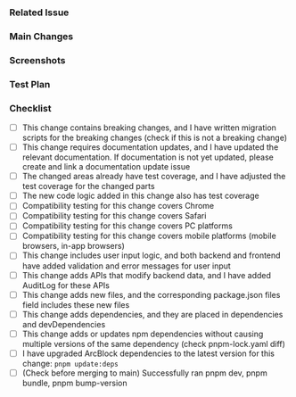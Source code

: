 ### Related Issue

<!-- Please use keywords like fixes, closes, resolves, or relates to link issues. In principle, all PRs should have associated issues -->

### Main Changes

<!--
  @example:
    1. Fixed xxx
    2. Improved xxx
    3. Adjusted xxx
-->

### Screenshots

<!-- If the changes are UI-related, whether CLI or Web, screenshots should be included -->

### Test Plan

<!-- If this change is not covered by automated tests, what manual test cases should be performed? Please write as a todo list below -->

### Checklist

- [ ] This change contains breaking changes, and I have written migration scripts for the breaking changes (check if this is not a breaking change)
- [ ] This change requires documentation updates, and I have updated the relevant documentation. If documentation is not yet updated, please create and link a documentation update issue
- [ ] The changed areas already have test coverage, and I have adjusted the test coverage for the changed parts
- [ ] The new code logic added in this change also has test coverage
- [ ] Compatibility testing for this change covers Chrome
- [ ] Compatibility testing for this change covers Safari
- [ ] Compatibility testing for this change covers PC platforms
- [ ] Compatibility testing for this change covers mobile platforms (mobile browsers, in-app browsers)
- [ ] This change includes user input logic, and both backend and frontend have added validation and error messages for user input
- [ ] This change adds APIs that modify backend data, and I have added AuditLog for these APIs
- [ ] This change adds new files, and the corresponding package.json files field includes these new files
- [ ] This change adds dependencies, and they are placed in dependencies and devDependencies
- [ ] This change adds or updates npm dependencies without causing multiple versions of the same dependency (check pnpm-lock.yaml diff)
- [ ] I have upgraded ArcBlock dependencies to the latest version for this change: `pnpm update:deps`
- [ ] (Check before merging to main) Successfully ran pnpm dev, pnpm bundle, pnpm bump-version

